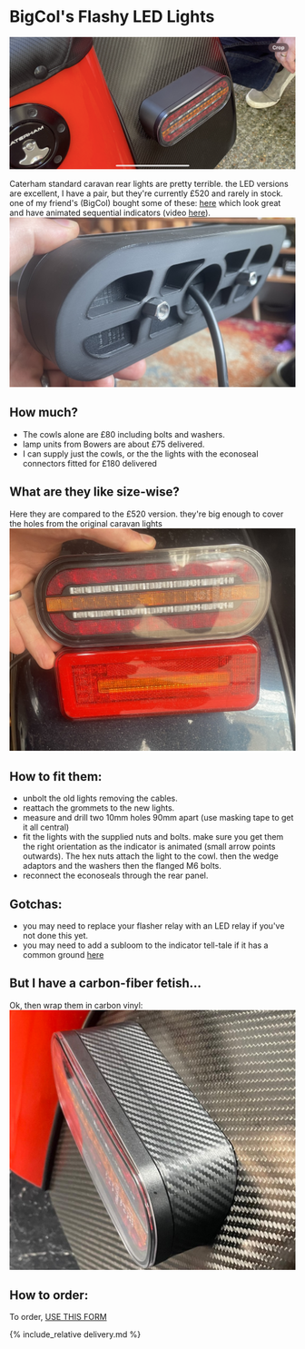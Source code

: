 # BigCol's Flashy LED Lights
![big-col](img/big-col.PNG)

Caterham standard caravan rear lights are pretty terrible. the LED versions are excellent, I have a pair, but they're currently £520 and rarely in stock. one of my friend's (BigCol) bought some of these: [here](https://fristom.com/en/offer/rear-lamps/ft-320-led/) which look great and have animated sequential indicators (video [here](https://www.youtube.com/watch?v=D6HZJRQdKpQ)). 
![back-cowl](img/back-cowl.jpg)

## How much?
* The cowls alone are £80 including bolts and washers.
* lamp units from Bowers are about £75 delivered.
* I can supply just the cowls, or the the lights with the econoseal connectors fitted for £180 delivered 

## What are they like size-wise?
Here they are compared to the £520 version. they're big enough to cover the holes from the original caravan lights
![rear-cluster](img/rear-cluster.jpg)

## How to fit them:
* unbolt the old lights removing the cables.
* reattach the grommets to the new lights.
* measure and drill two 10mm holes 90mm apart (use masking tape to get it all central)
* fit the lights with the supplied nuts and bolts. make sure you get them the right orientation as the indicator is animated (small arrow points outwards). The hex nuts attach the light to the cowl. then the wedge adaptors and the washers then the flanged M6 bolts.
* reconnect the econoseals through the rear panel.

## Gotchas:
* you may need to replace your flasher relay with an LED relay if you've not done this yet.
* you may need to add a subloom to the indicator tell-tale if it has a common ground [here](https://www.classiccarleds.co.uk/products/diode-harness-kit-for-led-indicator-turn-signal-warning-light-fix-kit?_pos=1&_sid=4bf7c148f&_ss=r_)

## But I have a carbon-fiber fetish...
Ok, then wrap them in carbon vinyl:
![col-carbon.png](col-carbon.png)

## How to order:
To order,  [USE THIS FORM](https://forms.gle/DpTGsNrgPXGaVSZi8)


{% include_relative delivery.md %}
